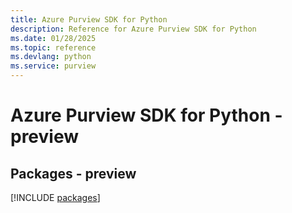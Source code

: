 ```yaml
---
title: Azure Purview SDK for Python
description: Reference for Azure Purview SDK for Python
ms.date: 01/28/2025
ms.topic: reference
ms.devlang: python
ms.service: purview
---
```

# Azure Purview SDK for Python - preview
## Packages - preview
[!INCLUDE [packages](purview-index.md)]